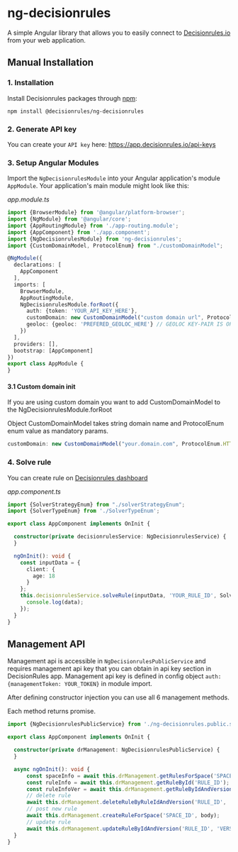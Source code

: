 # ng-decisionrules
A simple Angular library that allows you to easily connect to [Decisionrules.io](https://decisionrules.io) from your web application.


## Manual Installation

### 1. Installation
Install Decisionrules packages through [npm](https://www.npmjs.com/package/@decisionrules/ng-decisionrules):
````shell
npm install @decisionrules/ng-decisionrules
````
### 2. Generate API key
You can create your `API key` here: https://app.decisionrules.io/api-keys

### 3. Setup Angular Modules
Import the `NgDecisionrulesModule` into your Angular application's module `AppModule`. Your application's main module might look like this:

_app.module.ts_

````typescript
import {BrowserModule} from '@angular/platform-browser';
import {NgModule} from '@angular/core';
import {AppRoutingModule} from './app-routing.module';
import {AppComponent} from './app.component';
import {NgDecisionrulesModule} from 'ng-decisionrules';
import {CustomDomainModel, ProtocolEnum} from "./customDomainModel";

@NgModule({
  declarations: [
    AppComponent
  ],
  imports: [
    BrowserModule,
    AppRoutingModule,
    NgDecisionrulesModule.forRoot({
      auth: {token: 'YOUR_API_KEY_HERE'},
      customDomain: new CustomDomainModel("custom domain url", ProtocolEnum.HTTPS);
      geoloc: {geoloc: 'PREFERED_GEOLOC_HERE'} // GEOLOC KEY-PAIR IS OPTIONAL - DEFAULT IS EU1 (Ireland)
    })
  ],
  providers: [],
  bootstrap: [AppComponent]
})
export class AppModule {
}
````

#### 3.1 Custom domain init

If you are using custom domain you want to add CustomDomainModel to the NgDecisionrulesModule.forRoot

Object CustomDomainModel takes string domain name and ProtocolEnum enum value as mandatory params.

```typescript
customDomain: new CustomDomainModel("your.domain.com", ProtocolEnum.HTTPS);
```

### 4. Solve rule
You can create rule on [Decisionrules dashboard](https://app.decisionrules.io)

_app.component.ts_

````typescript
import {SolverStrategyEnum} from "./solverStrategyEnum";
import {SolverTypeEnum} from './SolverTypeEnum';

export class AppComponent implements OnInit {

  constructor(private decisionrulesService: NgDecisionrulesService) {
  }

  ngOnInit(): void {
    const inputData = {
      client: {
        age: 18
      }
    };
    this.decisionrulesService.solveRule(inputData, 'YOUR_RULE_ID', SolverStrategyEnum, SolverTypeEnum).then(data => {
      console.log(data);
    });
  }
}
````

## Management API

Management api is accessible in `NgDecisionrulesPublicService` and requires management api key that you can obtain in api key section in DecisionRules app. 
Management api key is defined in config object `auth: {managementToken: YOUR_TOKEN}` in module import.


After defining constructor injection you can use all 6 management methods. 

Each method returns promise.

```typescript
import {NgDecisionrulesPublicService} from './ng-decisionrules.public.service';

export class AppComponent implements OnInit {

  constructor(private drManagement: NgDecisionrulesPublicService) {
  }

  async ngOnInit(): void {
      const spaceInfo = await this.drManagement.getRulesForSpace('SPACE_ID');
      const ruleInfo = await this.drManagement.getRuleById('RULE_ID');
      const ruleInfoVer = await this.drManagement.getRuleByIdAndVersion('RULE_ID', 'VERSION');
      // delete rule
      await this.drManagement.deleteRuleByRuleIdAndVersion('RULE_ID', 'VERSION');
      // post new rule
      await this.drManagement.createRuleForSpace('SPACE_ID', body);
      // update rule
      await this.drManagement.updateRuleByIdAndVersion('RULE_ID', 'VERSION', body);
  }
}
```
